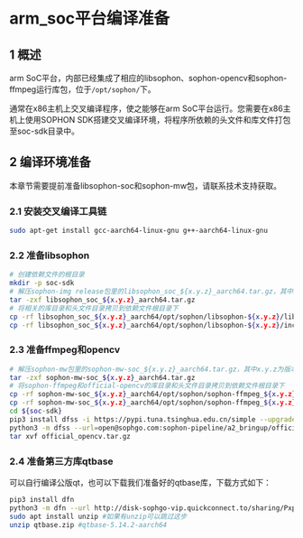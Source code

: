 # arm_soc平台编译准备

## 1 概述

arm SoC平台，内部已经集成了相应的libsophon、sophon-opencv和sophon-ffmpeg运行库包，位于`/opt/sophon/`下。

通常在x86主机上交叉编译程序，使之能够在arm SoC平台运行。您需要在x86主机上使用SOPHON SDK搭建交叉编译环境，将程序所依赖的头文件和库文件打包至soc-sdk目录中。

## 2 编译环境准备

本章节需要提前准备libsophon-soc和sophon-mw包，请联系技术支持获取。

### 2.1 安装交叉编译工具链

```bash
sudo apt-get install gcc-aarch64-linux-gnu g++-aarch64-linux-gnu
```

### 2.2 准备libsophon

```bash
# 创建依赖文件的根目录
mkdir -p soc-sdk
# 解压sophon-img release包里的libsophon_soc_${x.y.z}_aarch64.tar.gz，其中x.y.z为版本号
tar -zxf libsophon_soc_${x.y.z}_aarch64.tar.gz
# 将相关的库目录和头文件目录拷贝到依赖文件根目录下
cp -rf libsophon_soc_${x.y.z}_aarch64/opt/sophon/libsophon-${x.y.z}/lib ${soc-sdk}
cp -rf libsophon_soc_${x.y.z}_aarch64/opt/sophon/libsophon-${x.y.z}/include ${soc-sdk}
```

### 2.3 准备ffmpeg和opencv

```bash
# 解压sophon-mw包里的sophon-mw-soc_${x.y.z}_aarch64.tar.gz，其中x.y.z为版本号
tar -zxf sophon-mw-soc_${x.y.z}_aarch64.tar.gz
# 将sophon-ffmpeg和official-opencv的库目录和头文件目录拷贝到依赖文件根目录下
cp -rf sophon-mw-soc_${x.y.z}_aarch64/opt/sophon/sophon-ffmpeg_${x.y.z}/lib ${soc-sdk}
cp -rf sophon-mw-soc_${x.y.z}_aarch64/opt/sophon/sophon-ffmpeg_${x.y.z}/include ${soc-sdk}
cd ${soc-sdk}
pip3 install dfss -i https://pypi.tuna.tsinghua.edu.cn/simple --upgrade
python3 -m dfss --url=open@sophgo.com:sophon-pipeline/a2_bringup/official_opencv.tar.gz 
tar xvf official_opencv.tar.gz
```

### 2.4 准备第三方库qtbase
可以自行编译公版qt，也可以下载我们准备好的qtbase库，下载方式如下：
```bash
pip3 install dfn
python3 -m dfn --url http://disk-sophgo-vip.quickconnect.to/sharing/PxpsFEvEc
sudo apt install unzip #如果有unzip可以跳过这步
unzip qtbase.zip #qtbase-5.14.2-aarch64
```